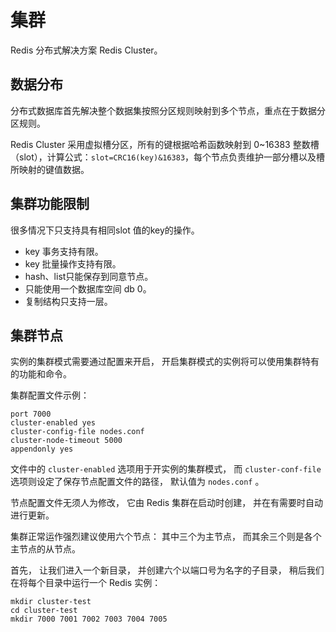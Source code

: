 # 集群

Redis 分布式解决方案 Redis Cluster。

## 数据分布

分布式数据库首先解决整个数据集按照分区规则映射到多个节点，重点在于数据分区规则。

Redis Cluster 采用虚拟槽分区，所有的键根据哈希函数映射到 0~16383 整数槽（slot），计算公式：`slot=CRC16(key)&16383`，每个节点负责维护一部分槽以及槽所映射的键值数据。

## 集群功能限制

很多情况下只支持具有相同slot 值的key的操作。

- key 事务支持有限。
- key 批量操作支持有限。
- hash、list只能保存到同意节点。
- 只能使用一个数据库空间 db 0。
- 复制结构只支持一层。

## 集群节点

实例的集群模式需要通过配置来开启， 开启集群模式的实例将可以使用集群特有的功能和命令。

集群配置文件示例：

```config
port 7000
cluster-enabled yes
cluster-config-file nodes.conf
cluster-node-timeout 5000
appendonly yes
```

文件中的 `cluster-enabled` 选项用于开实例的集群模式， 而 `cluster-conf-file` 选项则设定了保存节点配置文件的路径， 默认值为 `nodes.conf` 。

节点配置文件无须人为修改， 它由 Redis 集群在启动时创建， 并在有需要时自动进行更新。

集群正常运作强烈建议使用六个节点： 其中三个为主节点， 而其余三个则是各个主节点的从节点。

首先， 让我们进入一个新目录， 并创建六个以端口号为名字的子目录， 稍后我们在将每个目录中运行一个 Redis 实例：

```shell
mkdir cluster-test
cd cluster-test
mkdir 7000 7001 7002 7003 7004 7005
```
